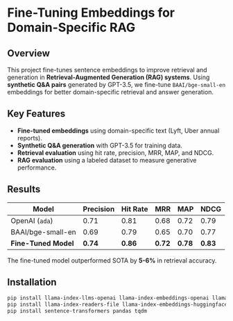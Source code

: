 # **Fine-Tuning Embeddings for Domain-Specific RAG**  

## **Overview**  
This project fine-tunes sentence embeddings to improve retrieval and generation in **Retrieval-Augmented Generation (RAG) systems**. Using **synthetic Q&A pairs** generated by GPT-3.5, we fine-tune `BAAI/bge-small-en` embeddings for better domain-specific retrieval and answer generation.  

## **Key Features**  
- **Fine-tuned embeddings** using domain-specific text (Lyft, Uber annual reports).  
- **Synthetic Q&A generation** with GPT-3.5 for training data.  
- **Retrieval evaluation** using hit rate, precision, MRR, MAP, and NDCG.  
- **RAG evaluation** using a labeled dataset to measure generative performance.  

## **Results**  

| Model               | Precision | Hit Rate | MRR  | MAP  | NDCG |  
|---------------------|-----------|---------|------|------|------|  
| OpenAI (`ada`)      | 0.71  | 0.81  | 0.68 | 0.72 | 0.79 |  
| BAAI/bge-small-en   | 0.69  | 0.79  | 0.65 | 0.70 | 0.77 |  
| **Fine-Tuned Model** | **0.74**  | **0.86** | **0.72** | **0.78** | **0.83** |  

The fine-tuned model outperformed SOTA by **5-6%** in retrieval accuracy.  

## **Installation**  
```bash  
pip install llama-index-llms-openai llama-index-embeddings-openai llama-index-finetuning  
pip install llama-index-readers-file llama-index-embeddings-huggingface  
pip install sentence-transformers pandas tqdm  
```
